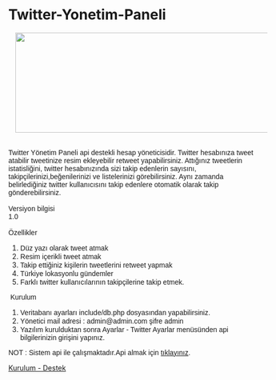 # Twitter-Yonetim-Paneli

<div class="separator" style="clear: both; text-align: center;">
<a href="https://4.bp.blogspot.com/-uGumg-o48zU/W6TDpXRTwzI/AAAAAAAABHQ/L0RyCLmpyKkO7RdIqAnTuypc04EtlZuYACLcBGAs/s1600/Ekran%2BAl%25C4%25B1nt%25C4%25B1s%25C4%25B1.JPG" imageanchor="1" style="margin-left: 1em; margin-right: 1em;"><img alt="" border="0" data-original-height="504" data-original-width="1600" height="200" src="https://4.bp.blogspot.com/-uGumg-o48zU/W6TDpXRTwzI/AAAAAAAABHQ/L0RyCLmpyKkO7RdIqAnTuypc04EtlZuYACLcBGAs/s640/Ekran%2BAl%25C4%25B1nt%25C4%25B1s%25C4%25B1.JPG" title="Twitter Yönetim Paneli" width="640" /></a></div>
<span style="font-family: &quot;arial&quot; , &quot;helvetica&quot; , sans-serif;"><br /><br />Twitter Yönetim Paneli api destekli hesap yöneticisidir. Twitter hesabınıza tweet atabilir tweetinize resim ekleyebilir retweet yapabilirsiniz. Attığınız tweetlerin istatisliğini, twitter hesabınızında sizi takip edenlerin sayısını, takipçilerinizi,beğenilerinizi ve listelerinizi görebilirsiniz. Aynı zamanda belirlediğiniz twitter kullanıcısını takip edenlere otomatik olarak takip gönderebilirsiniz.</span><br />
<span style="font-family: &quot;arial&quot; , &quot;helvetica&quot; , sans-serif;"><br /></span>
<span style="font-family: &quot;arial&quot; , &quot;helvetica&quot; , sans-serif;">Versiyon bilgisi <br />1.0<br /><br />Özellikler</span><br />
<ol>
<li><span style="font-family: &quot;arial&quot; , &quot;helvetica&quot; , sans-serif;">Düz yazı olarak tweet atmak</span></li>
<li><span style="font-family: &quot;arial&quot; , &quot;helvetica&quot; , sans-serif;">Resim içerikli tweet atmak</span></li>
<li><span style="font-family: &quot;arial&quot; , &quot;helvetica&quot; , sans-serif;">Takip ettiğiniz kişilerin tweetlerini retweet yapmak</span></li>
<li><span style="font-family: &quot;arial&quot; , &quot;helvetica&quot; , sans-serif;">Türkiye lokasyonlu gündemler</span></li>
<li><span style="font-family: &quot;arial&quot; , &quot;helvetica&quot; , sans-serif;">Farklı twitter kullanıcılarının takipçilerine takip etmek.</span></li>
</ol>
<span style="font-family: &quot;arial&quot; , &quot;helvetica&quot; , sans-serif;">&nbsp;Kurulum</span><br />
<ol>
<li><span style="font-family: &quot;arial&quot; , &quot;helvetica&quot; , sans-serif;">Veritabanı ayarları include/db.php dosyasından yapabilirsiniz.</span></li>
<li><span style="font-family: &quot;arial&quot; , &quot;helvetica&quot; , sans-serif;">Yönetici mail adresi : admin@admin.com şifre admin&nbsp;</span></li>
<li><span style="font-family: &quot;arial&quot; , &quot;helvetica&quot; , sans-serif;">Yazılım kurulduktan sonra Ayarlar - Twitter Ayarlar menüsünden api bilgilerinizin girişini yapınız.&nbsp;</span></li>
</ol>
<span style="font-family: &quot;arial&quot; , &quot;helvetica&quot; , sans-serif;">NOT : Sistem api ile çalışmaktadır.Api almak için <a href="https://developer.twitter.com/content/developer-twitter/en.html" target="_blank">tıklayınız</a>. </span><br />
<ol>
</ol>
<a href="http://burakbakirtas.blogspot.com/2018/09/twitter-yonetim-paneli-v10_21.html"> Kurulum - Destek </a>
